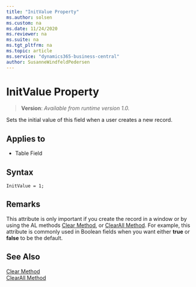 ```yaml
---
title: "InitValue Property"
ms.author: solsen
ms.custom: na
ms.date: 11/24/2020
ms.reviewer: na
ms.suite: na
ms.tgt_pltfrm: na
ms.topic: article
ms.service: "dynamics365-business-central"
author: SusanneWindfeldPedersen
---
```

[//]: # (START>DO_NOT_EDIT)
[//]: # (IMPORTANT:Do not edit any of the content between here and the END>DO_NOT_EDIT.)
[//]: # (Any modifications should be made in the .xml files in the ModernDev repo.)
# InitValue Property
> **Version**: _Available from runtime version 1.0._

Sets the initial value of this field when a user creates a new record.

## Applies to
-   Table Field


[//]: # (IMPORTANT: END>DO_NOT_EDIT)


## Syntax

```AL
InitValue = 1;
```
 
## Remarks

This attribute is only important if you create the record in a window or by using the AL methods [Clear Method](../methods-auto/system/system-clear-joker-method.md), or [ClearAll Method](../methods-auto/system/system-clearall-method.md). For example, this attribute is commonly used in Boolean fields when you want either **true** or **false** to be the default.  
  
## See Also

[Clear Method](../methods-auto/system/system-clear-joker-method.md)   
[ClearAll Method](../methods-auto/system/system-clearall-method.md)
